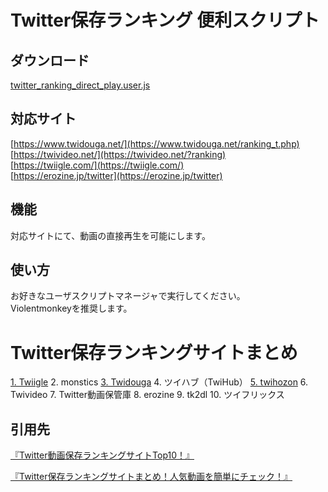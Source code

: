 # Twitter保存ランキング 便利スクリプト
## ダウンロード
<a href="https://raw.githubusercontent.com/HidegonSan/TwitterRankingUserScript/main/twitter_ranking_direct_play.user.js" target="_blank">twitter_ranking_direct_play.user.js</a>  
## 対応サイト
[https://www.twidouga.net/](https://www.twidouga.net/ranking_t.php)  
[https://twivideo.net/](https://twivideo.net/?ranking)  
[https://twiigle.com/](https://twiigle.com/)  
[https://erozine.jp/twitter](https://erozine.jp/twitter)  

## 機能

対応サイトにて、動画の直接再生を可能にします。

## 使い方

お好きなユーザスクリプトマネージャで実行してください。  
Violentmonkeyを推奨します。


# Twitter保存ランキングサイトまとめ

[1. Twiigle](https://twiigle.com/)
2. monstics
[3. Twidouga](https://www.twidouga.net/ranking_t.php)
4. ツイハブ（TwiHub）
[5. twihozon](https://www.twihozon.com/week.html)
6. Twivideo
7. Twitter動画保管庫
8. erozine
9. tk2dl
10. ツイフリックス


## 引用先

[『Twitter動画保存ランキングサイトTop10！』](https://www.leawo.org/jp/tips/twitter-video-saving-ranking-1354.html?utm_source=github&utm_medium=post&utm_campaign=1354)

[『Twitter保存ランキングサイトまとめ！人気動画を簡単にチェック！』](https://www.cleverget.jp/twitter-save-ranking-1354.html?utm_source=github&utm_medium=post&utm_campaign=1354)
